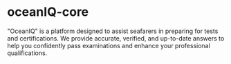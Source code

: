 # oceanIQ-core
"OceanIQ" is a platform designed to assist seafarers in preparing for tests and certifications. We provide accurate, verified, and up-to-date answers to help you confidently pass examinations and enhance your professional qualifications.
